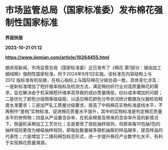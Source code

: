 # 市场监管总局（国家标准委）发布棉花强制性国家标准
**界面快报**

**2023-10-21 01:12**

**https://www.jiemian.com/article/10264455.html**

据央视新闻，市场监管总局（国家标准委）近日发布了《棉花 第1部分：锯齿加工细绒棉》强制性国家标准，将于2024年9月1日实施。该标准在内容结构上与 2012 版标准有机衔接，在核心指标上与国际棉花分级协调一致，具体变化涉及：一是新标准增加了短纤维率指标及检测方法，满足棉纺织行业对高质量棉花的需求，旨在解决由于机采棉短纤维率高导致的成纱质量降低，纺纱成本增加的问题；二是优化了颜色分级图等级级距，以适应棉花颜色分布状况统计数据及仪器检验精度水准要求；三是加严轧工质量分级要求，提高了中档棉花实物标准底线水平，不再制作“差档”实物标准，促进棉花质量水平提升，其中的实物标准是判定棉花质量水平的参照物；四是从严设置含杂率，在机采棉普及带来的含杂率升高的新情况下，倒逼机采棉加工工艺优化；五是更改了按批抽样规则，将原来每10包抽1包的抽样规则更改为梯级抽样规则，即每批数量越多随机抽取的样品越多，提高样品的代表性；六是增加了二维码棉包标志形式，进一步提升棉花产业数字化水平，有利于实现棉花质量溯源。